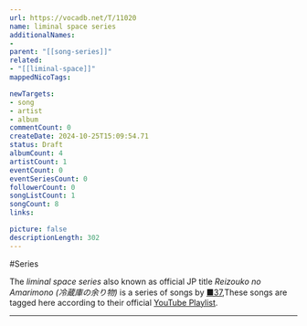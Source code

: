 ```yaml
---
url: https://vocadb.net/T/11020
name: liminal space series
additionalNames: 
- 
parent: "[[song-series]]"
related:
- "[[liminal-space]]"
mappedNicoTags:

newTargets:
- song
- artist
- album
commentCount: 0
createDate: 2024-10-25T15:09:54.71
status: Draft
albumCount: 4
artistCount: 1
eventCount: 0
eventSeriesCount: 0
followerCount: 0
songListCount: 1
songCount: 8
links: 

picture: false
descriptionLength: 302
---
```


#Series

The *liminal space series* also known as official JP title *Reizouko no Amarimono (冷蔵庫の余り物)*  is a series of songs by [■37](https://vocadb.net/Ar/93789),These songs are tagged here according to their official [YouTube Playlist](https://www.youtube.com/playlist?list=PLCXqCa89-Gyo6cQlXzswtlh-asJ1QSQNS).

---

